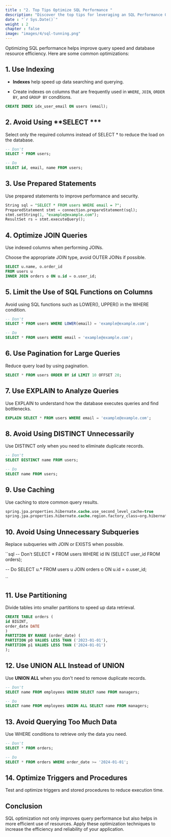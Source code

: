 ```yaml
---
title : "2. Top Tips Optimize SQL Performance "
description: "Discover the top tips for leveraging an SQL Performance Optimizer to enhance database speed, reduce query execution time, and improve overall efficiency. Learn best practices to maximize the power of your SQL optimizer today."
date : "`r Sys.Date()`"
weight : 2
chapter : false
image: "images/4/sql-tunning.png"
---
```

Optimizing SQL performance helps improve query speed and database resource efficiency. Here are some common optimizations:

## 1. Use Indexing
- **Indexes** help speed up data searching and querying.

- Create indexes on columns that are frequently used in `WHERE`, `JOIN`, `ORDER BY`, and `GROUP BY` conditions.

```sql
CREATE INDEX idx_user_email ON users (email);
```

## 2. Avoid Using **SELECT ***
Select only the required columns instead of SELECT * to reduce the load on the database.
```sql
-- Don't
SELECT * FROM users;

-- Do
SELECT id, email, name FROM users;

```
## 3. Use Prepared Statements
Use prepared statements to improve performance and security.
```sql
String sql = "SELECT * FROM users WHERE email = ?";
PreparedStatement stmt = connection.prepareStatement(sql);
stmt.setString(1, "example@example.com");
ResultSet rs = stmt.executeQuery();

```

## 4. Optimize JOIN Queries
Use indexed columns when performing JOINs.

Choose the appropriate JOIN type, avoid OUTER JOINs if possible.

```sql
SELECT u.name, o.order_id
FROM users u
INNER JOIN orders o ON u.id = o.user_id;

```
## 5. Limit the Use of SQL Functions on Columns
Avoid using SQL functions such as LOWER(), UPPER() in the WHERE condition.

```sql
-- Don't
SELECT * FROM users WHERE LOWER(email) = 'example@example.com';

-- Do
SELECT * FROM users WHERE email = 'example@example.com';

```

## 6. Use Pagination for Large Queries
Reduce query load by using pagination.
```sql
SELECT * FROM users ORDER BY id LIMIT 10 OFFSET 20;

```
## 7. Use EXPLAIN to Analyze Queries
Use EXPLAIN to understand how the database executes queries and find bottlenecks.

```sql
EXPLAIN SELECT * FROM users WHERE email = 'example@example.com';

```
## 8. Avoid Using DISTINCT Unnecessarily
Use DISTINCT only when you need to eliminate duplicate records.

```sql
-- Don't
SELECT DISTINCT name FROM users;

-- Do
SELECT name FROM users;

```
## 9. Use Caching
Use caching to store common query results.
```sql
spring.jpa.properties.hibernate.cache.use_second_level_cache=true
spring.jpa.properties.hibernate.cache.region.factory_class=org.hibernate.cache.jcache.JCacheRegionFactory

```
## 10. Avoid Using Unnecessary Subqueries
Replace subqueries with JOIN or EXISTS when possible.

``sql
-- Don't
SELECT * FROM users WHERE id IN (SELECT user_id FROM orders);

-- Do
SELECT u.* FROM users u JOIN orders o ON u.id = o.user_id;

``
## 11. Use Partitioning
Divide tables into smaller partitions to speed up data retrieval.
```sql
CREATE TABLE orders (
id BIGINT,
order_date DATE
)
PARTITION BY RANGE (order_date) (
PARTITION p0 VALUES LESS THAN ('2023-01-01'),
PARTITION p1 VALUES LESS THAN ('2024-01-01')
);

```
## 12. Use **UNION ALL** Instead of **UNION**
Use **UNION ALL** when you don't need to remove duplicate records.

```sql
-- Don't
SELECT name FROM employees UNION SELECT name FROM managers;

-- Do
SELECT name FROM employees UNION ALL SELECT name FROM managers;

```
## 13. Avoid Querying Too Much Data
Use WHERE conditions to retrieve only the data you need.
```sql
-- Don't
SELECT * FROM orders;

-- Do
SELECT * FROM orders WHERE order_date >= '2024-01-01';

```
## 14. Optimize Triggers and Procedures
Test and optimize triggers and stored procedures to reduce execution time.

## Conclusion
SQL optimization not only improves query performance but also helps in more efficient use of resources. Apply these optimization techniques to increase the efficiency and reliability of your application.